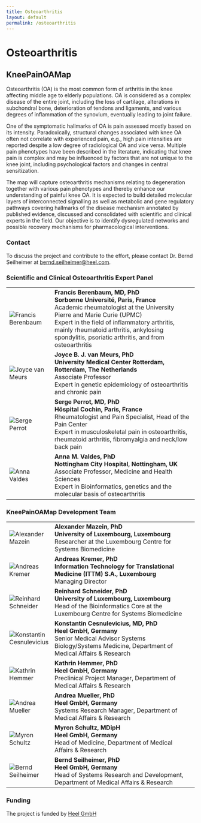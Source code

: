 ```yaml
---
title: Osteoarthritis
layout: default
permalink: /osteoarthritis
---
```


# Osteoarthritis

## KneePainOAMap

Osteoarthritis (OA) is the most common form of arthritis in the knee affecting middle age to elderly populations. OA is considered as a complex disease of the entire joint, including the loss of cartilage, alterations in subchondral bone, deterioration of tendons and ligaments, and various degrees of inflammation of the synovium, eventually leading to joint failure.  

One of the symptomatic hallmarks of OA is pain assessed mostly based on its intensity. Paradoxically, structural changes associated with knee OA often not correlate with experienced pain, e.g., high pain intensities are reported despite a low degree of radiological OA and vice versa. Multiple pain phenotypes have been described in the literature, indicating that knee pain is complex and may be influenced by factors that are not unique to the knee joint, including psychological factors and changes in central sensitization.  

The map will capture osteoarthritis mechanisms relating to degeneration together with various pain phenotypes and thereby enhance our understanding of painful knee OA. It is expected to build detailed molecular layers of interconnected signalling as well as metabolic and gene regulatory pathways covering hallmarks of the disease mechanism annotated by published evidence, discussed and consolidated with scientific and clinical experts in the field. Our objective is to identify dysregulated networks and possible recovery mechanisms for pharmacological interventions.  

### Contact

To discuss the project and contribute to the effort, please contact Dr. Bernd Seilheimer at [bernd.seilheimer@heel.com](mailto:bernd.seilheimer@heel.com).

### Scientific and Clinical Osteoarthritis Expert Panel

<table>
<tr>
<td style="width: 105px;"><img src="../images/team/FrancisBerenbaum.jpg" alt="Francis Berenbaum"/></td>
<td><strong>Francis Berenbaum, MD, PhD</strong><br /><strong>Sorbonne Université, Paris, France</strong><br />Academic rheumatologist at the University Pierre and Marie Curie (UPMC)<br />Expert in the field of inflammatory arthritis, mainly rheumatoid arthritis, ankylosing spondylitis, psoriatic arthritis, and from osteoarthritis</td>
</tr>
<tr>
<td style="width: 105px;"><img src="../images/team/JoycevanMeurs.jpg" alt="Joyce van Meurs"/></td>
<td><strong>Joyce B. J. van Meurs, PhD</strong><br /><strong>University Medical Center Rotterdam, Rotterdam, The Netherlands</strong><br />
Associate Professor<br />Expert in genetic epidemiology of osteoarthritis and chronic pain</td>
</tr>
<tr>
<td style="width: 105px;"><img src="../images/team/SergePerrot.jpg" alt="Serge Perrot"/></td>
<td><strong>Serge Perrot, MD, PhD</strong><br /><strong>Hôspital Cochin, Paris, France</strong><br />
Rheumatologist and Pain Specialist, Head of the Pain Center<br /><!--Professor of Clinical Pharmacology, Paris Descartes University<br />-->Expert in musculoskeletal pain in osteoarthritis, rheumatoid arthritis, fibromyalgia and neck/low back pain</td>
</tr>
<tr>
<td style="width: 105px;"><img src="../images/team/AnnaValdes.jpg" alt="Anna Valdes"/></td>
<td><strong>Anna M. Valdes, PhD</strong><br /><strong>Nottingham City Hospital, Nottingham, UK</strong><br />
Associate Professor, Medicine and Health Sciences<br />Expert in Bioinformatics, genetics and the molecular basis of osteoarthritis</td>
</tr>
</table>

### KneePainOAMap Development Team

<table>
<tr>
<td style="width: 105px;"><img src="../images/team/AlexanderMazein.jpg" alt="Alexander Mazein" /></td>
<td><strong>Alexander Mazein, PhD</strong><br /><strong>University of Luxembourg, Luxembourg</strong><br />
Researcher at the Luxembourg Centre for Systems Biomedicine</td>
</tr>
<tr>
<td><img src="../images/team/AndreasKremer.jpg" alt="Andreas Kremer" /></td>
<td><strong>Andreas Kremer, PhD</strong><br /><strong>Information Technology for Translational Medicine (ITTM) S.A., Luxembourg
</strong><br />Managing Director<br /></td>
</tr>
<tr>
<td><img src="../images/team/ReinhardSchneider.jpg" alt="Reinhard Schneider" /></td>
<td><strong>Reinhard Schneider, PhD</strong><br /><strong>University of Luxembourg, Luxembourg
</strong><br />Head of the Bioinformatics Core at the Luxembourg Centre for Systems Biomedicine<br /></td>
</tr>
<tr>
<td><img src="../images/team/KonstantinCesnulevicius.jpg" alt="Konstantin Cesnulevicius" /></td>
<td><strong>Konstantin Cesnulevicius, MD, PhD</strong><br /><strong>Heel GmbH, Germany
</strong><br />Senior Medical Advisor Systems Biology/Systems Medicine, Department of Medical Affairs & Research<br /></td>
</tr>
<tr>
<td><img src="../images/team/KathrinHemmer.jpg" alt="Kathrin Hemmer" /></td>
<td><strong>Kathrin Hemmer, PhD</strong><br /><strong>Heel GmbH, Germany
</strong><br />Preclinical Project Manager, Department of Medical Affairs & Research<br /></td>
</tr>
<tr>
<td><img src="../images/team/noprofile.png" alt="Andrea Mueller" /></td>
<td><strong>Andrea Mueller, PhD</strong><br /><strong>Heel GmbH, Germany
</strong><br />Systems Research Manager, Department of Medical Affairs & Research<br /></td>
</tr>
<tr>
<td><img src="../images/team/MyronSchultz.jpg" alt="Myron Schultz" /></td>
<td><strong>Myron Schultz, MDipH</strong><br /><strong>Heel GmbH, Germany
</strong><br />Head of Medicine, Department of Medical Affairs & Research<br /></td>
</tr>
<tr>
<td><img src="../images/team/BerndSeilheimer.jpg" alt="Bernd Seilheimer" /></td>
<td><strong>Bernd Seilheimer, PhD</strong><br /><strong>Heel GmbH, Germany
</strong><br />Head of Systems Research and Development, Department of Medical Affairs & Research<br /></td>
</tr>
</table>

### Funding

The project is funded by [Heel GmbH](https://www.heel.de)


